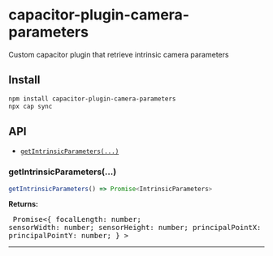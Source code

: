 # capacitor-plugin-camera-parameters

Custom capacitor plugin that retrieve intrinsic camera parameters

## Install

```bash
npm install capacitor-plugin-camera-parameters
npx cap sync
```

## API

<docgen-index>

* [`getIntrinsicParameters(...)`](#getIntrinsicParameters)

</docgen-index>

<docgen-api>
<!--Update the source file JSDoc comments and rerun docgen to update the docs below-->

### getIntrinsicParameters(...)

```typescript
getIntrinsicParameters() => Promise<IntrinsicParameters>
```

**Returns:** <pre>
Promise&lt;{ 
  focalLength: number;
  sensorWidth: number;
  sensorHeight: number;
  principalPointX: number;
  principalPointY: number;
}
&gt;</pre>

--------------------

</docgen-api>
